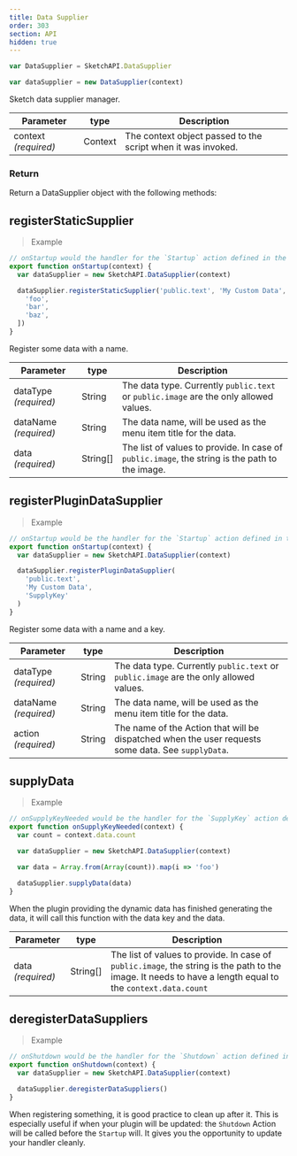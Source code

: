 ```yaml
---
title: Data Supplier
order: 303
section: API
hidden: true
---
```


```js
var DataSupplier = SketchAPI.DataSupplier

var dataSupplier = new DataSupplier(context)
```

Sketch data supplier manager.

| Parameter            | type    | Description                                                  |
| -------------------- | ------- | ------------------------------------------------------------ |
| context _(required)_ | Context | The context object passed to the script when it was invoked. |

### Return

Return a DataSupplier object with the following methods:

## registerStaticSupplier

> Example

```js
// onStartup would the handler for the `Startup` action defined in the manifest.json
export function onStartup(context) {
  var dataSupplier = new SketchAPI.DataSupplier(context)

  dataSupplier.registerStaticSupplier('public.text', 'My Custom Data', [
    'foo',
    'bar',
    'baz',
  ])
}
```

Register some data with a name.

| Parameter             | type     | Description                                                                                    |
| --------------------- | -------- | ---------------------------------------------------------------------------------------------- |
| dataType _(required)_ | String   | The data type. Currently `public.text` or `public.image` are the only allowed values.          |
| dataName _(required)_ | String   | The data name, will be used as the menu item title for the data.                               |
| data _(required)_     | String[] | The list of values to provide. In case of `public.image`, the string is the path to the image. |

## registerPluginDataSupplier

> Example

```js
// onStartup would be the handler for the `Startup` action defined in the manifest.json
export function onStartup(context) {
  var dataSupplier = new SketchAPI.DataSupplier(context)

  dataSupplier.registerPluginDataSupplier(
    'public.text',
    'My Custom Data',
    'SupplyKey'
  )
}
```

Register some data with a name and a key.

| Parameter             | type   | Description                                                                                        |
| --------------------- | ------ | -------------------------------------------------------------------------------------------------- |
| dataType _(required)_ | String | The data type. Currently `public.text` or `public.image` are the only allowed values.              |
| dataName _(required)_ | String | The data name, will be used as the menu item title for the data.                                   |
| action _(required)_   | String | The name of the Action that will be dispatched when the user requests some data. See `supplyData`. |

## supplyData

> Example

```js
// onSupplyKeyNeeded would be the handler for the `SupplyKey` action defined in the manifest.json
export function onSupplyKeyNeeded(context) {
  var count = context.data.count

  var dataSupplier = new SketchAPI.DataSupplier(context)

  var data = Array.from(Array(count)).map(i => 'foo')

  dataSupplier.supplyData(data)
}
```

When the plugin providing the dynamic data has finished generating the data, it will call this function with the data key and the data.

| Parameter         | type     | Description                                                                                                                                                |
| ----------------- | -------- | ---------------------------------------------------------------------------------------------------------------------------------------------------------- |
| data _(required)_ | String[] | The list of values to provide. In case of `public.image`, the string is the path to the image. It needs to have a length equal to the `context.data.count` |

## deregisterDataSuppliers

> Example

```js
// onShutdown would be the handler for the `Shutdown` action defined in the manifest.json
export function onShutdown(context) {
  var dataSupplier = new SketchAPI.DataSupplier(context)

  dataSupplier.deregisterDataSuppliers()
}
```

When registering something, it is good practice to clean up after it. This is especially useful if when your plugin will be updated: the `Shutdown` Action will be called before the `Startup` will. It gives you the opportunity to update your handler cleanly.
